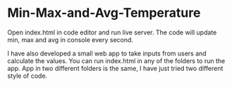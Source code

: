 # Min-Max-and-Avg-Temperature
Open index.html in code editor and run live server.
The code will update min, max and avg in console every second.

I have also developed a small web app to take inputs from users and calculate the values.
You can run index.html in any of the folders to run the app.
App in two different folders is the same, I have just tried two different style of code.
